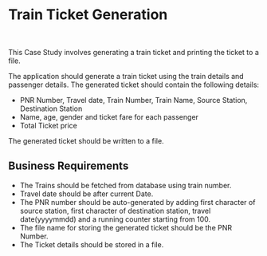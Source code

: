 <h1>Train Ticket Generation</h1> <br> 
<p>This Case Study involves generating a train ticket and printing the ticket to a file.<p> 
<p>The application should generate a train ticket using the train details and passenger details.
   The generated ticket should contain the following details:<p> 
 <ul>
    <li>PNR Number, Travel date, Train Number, Train Name, Source Station, Destination Station</li>
    <li>Name, age, gender and ticket fare for each passenger</li>
    <li>Total Ticket price</li> 
 </ul> 
 <p>The generated ticket should be written to a file.</P>
 <h2>Business Requirements</h2> 
 <ul>
   <li>The Trains should be fetched from database using train number.</li>
   <li>Travel date should be after current Date.</li>
   <li>The PNR number should be auto-generated by adding first character of source station, first character of          destination station, travel date(yyyymmdd) and a running counter starting from 100.</li>
   <li>The file name for storing the generated ticket should be the PNR Number.</li>
   <li>The Ticket details should be stored in a file.</li>
 </ul>
 
  
